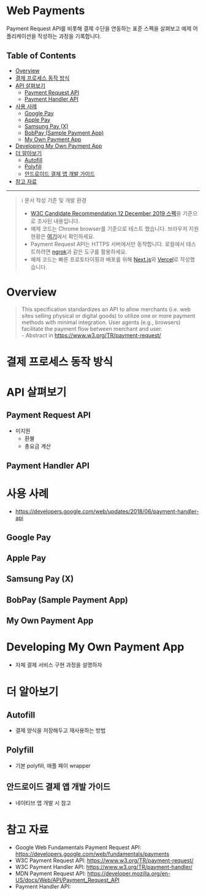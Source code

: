 # Web Payments

Payment Request API를 비롯해 결제 수단을 연동하는 표준 스펙을 살펴보고 예제 어플리케이션을 작성하는 과정을 기록합니다.


## Table of Contents
<!-- START doctoc generated TOC please keep comment here to allow auto update -->
<!-- DON'T EDIT THIS SECTION, INSTEAD RE-RUN doctoc TO UPDATE -->


- [Overview](#overview)
- [결제 프로세스 동작 방식](#%EA%B2%B0%EC%A0%9C-%ED%94%84%EB%A1%9C%EC%84%B8%EC%8A%A4-%EB%8F%99%EC%9E%91-%EB%B0%A9%EC%8B%9D)
- [API 살펴보기](#api-%EC%82%B4%ED%8E%B4%EB%B3%B4%EA%B8%B0)
  - [Payment Request API](#payment-request-api)
  - [Payment Handler API](#payment-handler-api)
- [사용 사례](#%EC%82%AC%EC%9A%A9-%EC%82%AC%EB%A1%80)
  - [Google Pay](#google-pay)
  - [Apple Pay](#apple-pay)
  - [Samsung Pay (X)](#samsung-pay-x)
  - [BobPay (Sample Payment App)](#bobpay-sample-payment-app)
  - [My Own Payment App](#my-own-payment-app)
- [Developing My Own Payment App](#developing-my-own-payment-app)
- [더 알아보기](#%EB%8D%94-%EC%95%8C%EC%95%84%EB%B3%B4%EA%B8%B0)
  - [Autofill](#autofill)
  - [Polyfill](#polyfill)
  - [안드로이드 결제 앱 개발 가이드](#%EC%95%88%EB%93%9C%EB%A1%9C%EC%9D%B4%EB%93%9C-%EA%B2%B0%EC%A0%9C-%EC%95%B1-%EA%B0%9C%EB%B0%9C-%EA%B0%80%EC%9D%B4%EB%93%9C)
- [참고 자료](#%EC%B0%B8%EA%B3%A0-%EC%9E%90%EB%A3%8C)

<!-- END doctoc generated TOC please keep comment here to allow auto update -->

---

> ℹ️ 문서 작성 기준 및 개발 환경
> - [W3C Candidate Recommendation 12 December 2019 스펙](https://www.w3.org/TR/2019/CR-payment-request-20191212/)을 기준으로 조사된 내용입니다.
> - 예제 코드는 Chrome browser를 기준으로 테스트 했습니다. 브라우저 지원 현황은 [여기](https://caniuse.com/#search=payment%20request)에서 확인하세요.
> - Payment Request API는 HTTPS 서버에서만 동작합니다. 로컬에서 테스트하려면 [ngrok](https://ngrok.com/)과 같은 도구를 활용하세요.
> - 예제 코드는 빠른 프로토타이핑과 배포를 위해 [Next.js](https://nextjs.org/)와 [Vercel](https://vercel.com/)로 작성했습니다.



# Overview

> This specification standardizes an API to allow merchants (i.e. web sites selling physical or digital goods) to utilize one or more payment methods with minimal integration. User agents (e.g., browsers) facilitate the payment flow between merchant and user.  
> \- Abstract in https://www.w3.org/TR/payment-request/






# 결제 프로세스 동작 방식





# API 살펴보기

## Payment Request API
- 미지원
  - 환불
  - 총요금 계산

## Payment Handler API






# 사용 사례
- https://developers.google.com/web/updates/2018/06/payment-handler-api

## Google Pay
## Apple Pay
## Samsung Pay (X)
## BobPay (Sample Payment App)
## My Own Payment App





# Developing My Own Payment App
- 자체 결제 서비스 구현 과정을 설명하자



# 더 알아보기

## Autofill
- 결제 양식을 저장해두고 재사용하는 방법
  
## Polyfill
- 기본 polyfill, 애플 페이 wrapper

## 안드로이드 결제 앱 개발 가이드
- 네이티브 앱 개발 시 참고




# 참고 자료

- Google Web Fundamentals Payment Request API: https://developers.google.com/web/fundamentals/payments
- W3C Payment Request API: https://www.w3.org/TR/payment-request/
- W3C Payment Handler API: https://www.w3.org/TR/payment-handler/
- MDN Payment Request API: https://developer.mozilla.org/en-US/docs/Web/API/Payment_Request_API
- Payment Handler API: 